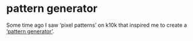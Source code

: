 <!--
  id: 263
  date: 2004-01-05T18:56:48
  modified: 2004-01-05T18:56:48
  slug: patterngenerator
  type: post
  excerpt: <p>Some time ago I saw &#8216;pixel patterns&#8217; on k10k that inspired me to create a &#8216;pattern generator&#8217;.</p> 
  content: <p>Some time ago I saw &#8216;pixel patterns&#8217; on k10k that inspired me to create a <a href="javascript:openPopup(%20%22%20gameref.html?game/patterns.dcr&amp;800&amp;600&amp;patternation&amp;:%20a%20pattern%20creator%22,0,0,5,5)" alt="a pattern generator">&#8216;pattern generator&#8217;</a>.</p> 
  categories: Director
  tags: 
-->

# pattern generator

<p>Some time ago I saw &#8216;pixel patterns&#8217; on k10k that inspired me to create a <a href="javascript:openPopup(%20%22%20gameref.html?game/patterns.dcr&amp;800&amp;600&amp;patternation&amp;:%20a%20pattern%20creator%22,0,0,5,5)" alt="a pattern generator">&#8216;pattern generator&#8217;</a>.</p>

